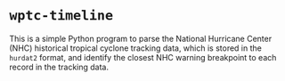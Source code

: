 # `wptc-timeline`

This is a simple Python program to parse the National Hurricane Center (NHC) historical tropical cyclone tracking data, which is stored in the `hurdat2` format, and identify the closest NHC warning breakpoint to each record in the tracking data.